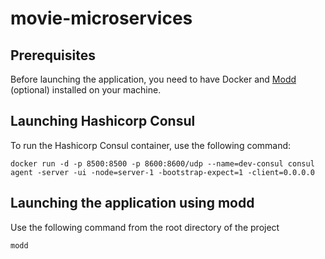 # movie-microservices

## Prerequisites
Before launching the application, you need to have Docker and [Modd](https://github.com/cortesi/modd) (optional) installed on your machine.


## Launching Hashicorp Consul
To run the Hashicorp Consul container, use the following command:

```shell
docker run -d -p 8500:8500 -p 8600:8600/udp --name=dev-consul consul agent -server -ui -node=server-1 -bootstrap-expect=1 -client=0.0.0.0
```

## Launching the application using modd
Use the following command from the root directory of the project
```shell
modd
```

